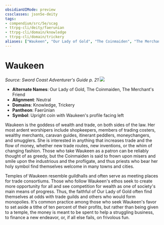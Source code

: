 ```yaml
---
obsidianUIMode: preview
cssclasses: json5e-deity
tags:
- compendium/src/5e/scag
- ttrpg-cli/deity/faerunian
- ttrpg-cli/domain/knowledge
- ttrpg-cli/domain/trickery
aliases: ["Waukeen", "Our Lady of Gold", "The Coinmaiden", "The Merchant's Friend"]
---
```

# Waukeen
*Source: Sword Coast Adventurer's Guide p. 21* 
![](/3-Mechanics/CLI/deities/img/scag-symbol-of-waukeen.webp#symbol)

- **Alternate Names**: Our Lady of Gold, The Coinmaiden, The Merchant's Friend
- **Alignment**: Neutral
- **Domains**: Knowledge, Trickery
- **Pantheon**: Faerûnian
- **Symbol**: Upright coin with Waukeen's profile facing left

Waukeen is the goddess of wealth and trade, on both sides of the law. Her most ardent worshipers include shopkeepers, members of trading costers, wealthy merchants, caravan guides, itinerant peddlers, moneychangers, and smugglers. She is interested in anything that increases trade and the flow of money, whether new trade routes, new inventions, or the whim of changing fashion. Those who take Waukeen as a patron can be reliably thought of as greedy, but the Coinmaiden is said to frown upon misers and smile upon the industrious and the profligate, and thus priests who bear her holy symbol find themselves welcome in many towns and cities.

Temples of Waukeen resemble guildhalls and often serve as meeting places for trade consortiums. Those who follow Waukeen's ethos seek to create more opportunity for all and see competition for wealth as one of society's main means of progress. Thus, the faithful of Our Lady of Gold often find themselves at odds with trade guilds and others who would form monopolies. It's common practice among those who seek Waukeen's favor to set aside a tithe of ten percent of their profits, but rather than being given to a temple, the money is meant to be spent to help a struggling business, to finance a new endeavor, or, if all else fails, on frivolous fun.